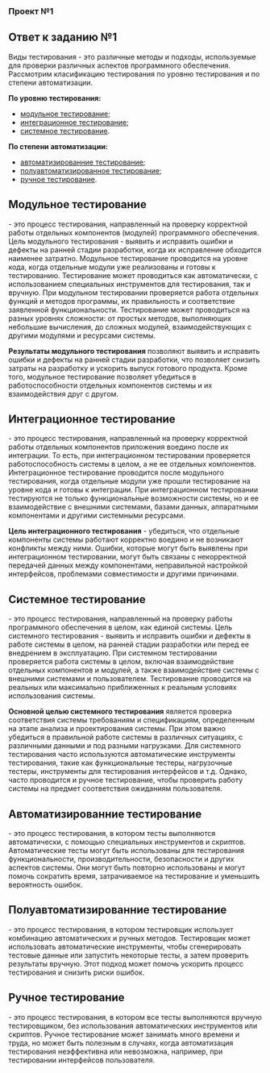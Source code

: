 <h3>Проект №1</h3> 
<h2>Ответ к заданию №1</h2> 

Виды тестирования - это различные методы и подходы, используемые для проверки различных аспектов программного обеспечения. Рассмотрим класификацию тестирования по уровню тестирования и по степени автоматизации.  

   **По уровню тестирования:**  
- [модульное тестирование](#chapter-ii);
- [интеграционное тестирование](#chapter-i);
- [системное тестирование](#chapter-iii).

**По степени автоматизации:**
- [автоматизированние тестирование](#chapter-iiii);
- [полуавтоматизированное тестирование](#chapter-iiiii);
- [ручное тестирование](#chapter-iiiiii).

<h2 id="chapter-ii">Модульное тестирование</h2>
- это процесс тестирования, направленный на проверку корректной работы отдельных компонентов (модулей) программного обеспечения. Цель модульного тестирования - выявить и исправить ошибки и дефекты на ранней стадии разработки, когда их исправление обходится наименее затратно.
Модульное тестирование проводится на уровне кода, когда отдельные модули уже реализованы и готовы к тестированию. Тестирование может проводиться как автоматически, с использованием специальных инструментов для тестирования, так и вручную.
При модульном тестировании проверяется работа отдельных функций и методов программы, их правильность и соответствие заявленной функциональности. Тестирование может проводиться на разных уровнях сложности: от простых методов, выполняющих небольшие вычисления, до сложных модулей, взаимодействующих с другими модулями и ресурсами системы.

**Результаты модульного тестирования** позволяют выявить и исправить ошибки и дефекты на ранней стадии разработки, что позволяет снизить затраты на разработку и ускорить выпуск готового продукта. Кроме того, модульное тестирование позволяет убедиться в работоспособности отдельных компонентов системы и их взаимодействия друг с другом.

<h2 id="chapter-i"> Интеграционное тестирование</h2>
- это процесс тестирования, направленный на проверку корректной работы отдельных компонентов приложения воедино после их интеграции. То есть, при интеграционном тестировании проверяется работоспособность системы в целом, а не ее отдельных компонентов.
Интеграционное тестирование проводится после модульного тестирования, когда отдельные модули уже прошли тестирование на уровне кода и готовы к интеграции. При интеграционном тестировании тестируются не только функциональные возможности системы, но и ее взаимодействие с внешними системами, базами данных, аппаратными компонентами и другими системными ресурсами.

**Цель интеграционного тестирования** - убедиться, что отдельные компоненты системы работают корректно воедино и не возникают конфликты между ними. Ошибки, которые могут быть выявлены при интеграционном тестировании, могут быть связаны с некорректной передачей данных между компонентами, неправильной настройкой интерфейсов, проблемами совместимости и другими причинами.

<h2 id="chapter-iii">Системное тестирование</h2> 
- это процесс тестирования, направленный на проверку работы программного обеспечения в целом, как единой системы. Цель системного тестирования - выявить и исправить ошибки и дефекты в работе системы в целом, на ранней стадии разработки или перед ее внедрением в эксплуатацию. При системном тестировании проверяется работа системы в целом, включая взаимодействие отдельных компонентов и модулей, а также взаимодействие системы с внешними системами и пользователем. Тестирование проводится на реальных или максимально приближенных к реальным условиях использования системы.

**Основной целью системного тестирования** является проверка соответствия системы требованиям и спецификациям, определенным на этапе анализа и проектирования системы. При этом важно убедиться в правильной работе системы в различных ситуациях, с различными данными и под разными нагрузками.
Для системного тестирования часто используются автоматические инструменты тестирования, такие как функциональные тестеры, нагрузочные тестеры, инструменты для тестирования интерфейсов и т.д. Однако, часто проводится и ручное тестирование, чтобы проверить работу системы на предмет соответствия ожиданиям пользователя.

<h2 id="chapter-iiii">Автоматизированние тестирование</h2> 
- это процесс тестирования, в котором тесты выполняются автоматически, с помощью специальных инструментов и скриптов. Автоматические тесты могут быть использованы для тестирования функциональности, производительности, безопасности и других аспектов системы. Они могут быть повторно использованы и могут помочь сократить время, затрачиваемое на тестирование и уменьшить вероятность ошибок.

<h2 id="chapter-iiiii">Полуавтоматизированние тестирование</h2>
- это процесс тестирования, в котором тестировщик использует комбинацию автоматических и ручных методов. Тестировщик может использовать автоматические инструменты, чтобы сгенерировать тестовые данные или запустить некоторые тесты, а затем проверить результаты вручную. Этот подход может помочь ускорить процесс тестирования и снизить риски ошибок. 

<h2 id="chapter-iiiiii">Ручное тестирование</h2>
- это процесс тестирования, в котором все тесты выполняются вручную тестировщиком, без использования автоматических инструментов или скриптов. Ручное тестирование может занимать много времени и труда, но может быть полезным в случаях, когда автоматизация тестирования неэффективна или невозможна, например, при тестировании интерфейсов пользователя.

